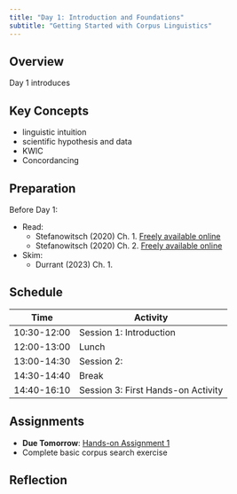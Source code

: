 ```yaml
---
title: "Day 1: Introduction and Foundations"
subtitle: "Getting Started with Corpus Linguistics"
---
```


## Overview

Day 1 introduces 


## Key Concepts

- linguistic intuition
- scientific hypothesis and data
- KWIC
- Concordancing

## Preparation

Before Day 1: 

- Read:
    - Stefanowitsch (2020) Ch. 1. [Freely available online](https://langsci-press.org/catalog/book/148)
    - Stefanowitsch (2020) Ch. 2. [Freely available online](https://langsci-press.org/catalog/book/148)
- Skim:
    - Durrant (2023) Ch. 1.


## Schedule

| Time | Activity |
|------|----------|
| 10:30-12:00 | Session 1: Introduction |
| 12:00-13:00 | Lunch |
| 13:00-14:30 | Session 2:  |
| 14:30-14:40 | Break |
| 14:40-16:10 | Session 3: First Hands-on Activity |


## Assignments

- **Due Tomorrow**: [Hands-on Assignment 1](../../assignments/hands-on-1/)
- Complete basic corpus search exercise


## Reflection


<!-- 
<iframe src="session1-intro/slides/slides.html" width="100%" height="600px" frameborder="0"></iframe>

[View slides in fullscreen](session1-intro/slides/slides.html){target="_blank"} -->


